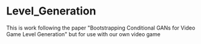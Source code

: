 # Level_Generation
This is work following the paper "Bootstrapping Conditional GANs for Video Game Level Generation" but for use with our own video game
